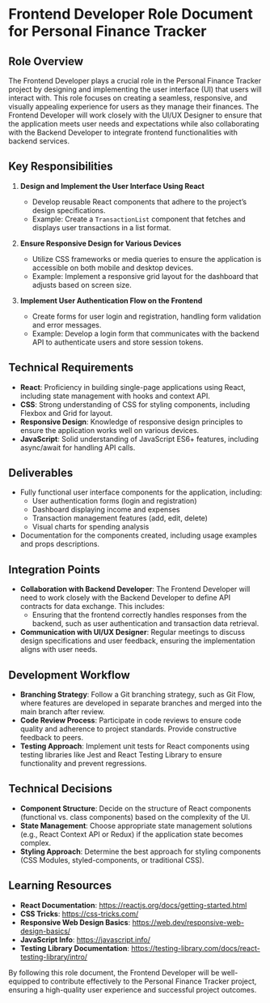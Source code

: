 # Frontend Developer Role Document for Personal Finance Tracker

## Role Overview
The Frontend Developer plays a crucial role in the Personal Finance Tracker project by designing and implementing the user interface (UI) that users will interact with. This role focuses on creating a seamless, responsive, and visually appealing experience for users as they manage their finances. The Frontend Developer will work closely with the UI/UX Designer to ensure that the application meets user needs and expectations while also collaborating with the Backend Developer to integrate frontend functionalities with backend services.

## Key Responsibilities
1. **Design and Implement the User Interface Using React**
   - Develop reusable React components that adhere to the project’s design specifications.
   - Example: Create a `TransactionList` component that fetches and displays user transactions in a list format.

2. **Ensure Responsive Design for Various Devices**
   - Utilize CSS frameworks or media queries to ensure the application is accessible on both mobile and desktop devices.
   - Example: Implement a responsive grid layout for the dashboard that adjusts based on screen size.

3. **Implement User Authentication Flow on the Frontend**
   - Create forms for user login and registration, handling form validation and error messages.
   - Example: Develop a login form that communicates with the backend API to authenticate users and store session tokens.

## Technical Requirements
- **React**: Proficiency in building single-page applications using React, including state management with hooks and context API.
- **CSS**: Strong understanding of CSS for styling components, including Flexbox and Grid for layout.
- **Responsive Design**: Knowledge of responsive design principles to ensure the application works well on various devices.
- **JavaScript**: Solid understanding of JavaScript ES6+ features, including async/await for handling API calls.

## Deliverables
- Fully functional user interface components for the application, including:
  - User authentication forms (login and registration)
  - Dashboard displaying income and expenses
  - Transaction management features (add, edit, delete)
  - Visual charts for spending analysis
- Documentation for the components created, including usage examples and props descriptions.

## Integration Points
- **Collaboration with Backend Developer**: The Frontend Developer will need to work closely with the Backend Developer to define API contracts for data exchange. This includes:
  - Ensuring that the frontend correctly handles responses from the backend, such as user authentication and transaction data retrieval.
- **Communication with UI/UX Designer**: Regular meetings to discuss design specifications and user feedback, ensuring the implementation aligns with user needs.

## Development Workflow
- **Branching Strategy**: Follow a Git branching strategy, such as Git Flow, where features are developed in separate branches and merged into the main branch after review.
- **Code Review Process**: Participate in code reviews to ensure code quality and adherence to project standards. Provide constructive feedback to peers.
- **Testing Approach**: Implement unit tests for React components using testing libraries like Jest and React Testing Library to ensure functionality and prevent regressions.

## Technical Decisions
- **Component Structure**: Decide on the structure of React components (functional vs. class components) based on the complexity of the UI.
- **State Management**: Choose appropriate state management solutions (e.g., React Context API or Redux) if the application state becomes complex.
- **Styling Approach**: Determine the best approach for styling components (CSS Modules, styled-components, or traditional CSS).

## Learning Resources
- **React Documentation**: https://reactjs.org/docs/getting-started.html
- **CSS Tricks**: https://css-tricks.com/
- **Responsive Web Design Basics**: https://web.dev/responsive-web-design-basics/
- **JavaScript Info**: https://javascript.info/
- **Testing Library Documentation**: https://testing-library.com/docs/react-testing-library/intro/

By following this role document, the Frontend Developer will be well-equipped to contribute effectively to the Personal Finance Tracker project, ensuring a high-quality user experience and successful project outcomes.
